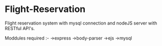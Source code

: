 # Flight-Reservation
Flight reservation system with mysql connection and nodeJS server with RESTful API's.

Moddules required :- 
->express
->body-parser
->ejs
->mysql
